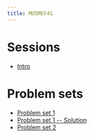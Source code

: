 ```yaml
---
title: MU5MEF41
---
```



# Sessions

* [Intro](Notebooks/intro.ipynb)

<!---
* [Session3 - Population Methods](Session/PopulationMethods.zip)
* [Session3 - Sampling Plans](Session/SamplingPlans.zip)
-->

# Problem sets
* [Problem set 1](PS/PS1.ipynb)
* [Problem set 1 -- Solution](PS/PS1_soln.ipynb)
* [Problem set 2](PS/PS3-old.ipynb)

<!---
* [Problem set 1 -- Solution](PS/PS1_soln.ipynb)
* [Problem set 2](PS/PS2.ipynb)
* [Problem set 2 -- Solution](PS/PS2_soln.ipynb)
* [Problem set 3](PS/PS3.ipynb)
* [Problem set 4](PS/PS4.ipynb)
-->

<!---
# Projects
* [Project 1 -- Genetic Algorithm](Projects/GA-solid.pdf)
* [Project 2 -- G-DYCORE](Projects/G-DYCORE.pdf)
* [Project 3 -- Ensemble Variational Method](Projects/Ens-Var.pdf)
* [Project 4 -- Input Output Control](Projects/Inp_out_adjoint.pdf)
* [Project 5 -- Reinforcement Learning](Projects/RL_flow.pdf)
* [Project 6 -- Surrogate Models](Projects/Surrogate_models.pdf)
-->





